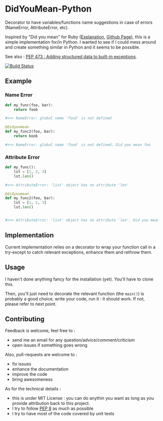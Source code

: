 DidYouMean-Python
=================

Decorator to have variables/functions name suggestions in case of errors (NameError, AttributeError, etc).

Inspired by "Did you mean" for Ruby ([Explanation](http://www.yukinishijima.net/2014/10/21/did-you-mean-experience-in-ruby.html), [Github Page](https://github.com/yuki24/did_you_mean)), this is a simple implementation for/in Python. I wanted to see if I could mess around and create something similar in Python and it seems to be possible.


See also : [PEP 473 :  Adding structured data to built-in exceptions](http://legacy.python.org/dev/peps/pep-0473/).


[![Build Status](https://travis-ci.org/SylvainDe/DidYouMean-Python.svg)](https://travis-ci.org/SylvainDe/DidYouMean-Python)

Example
-------

### Name Error

```python
def my_func(foo, bar):
    return foob

#>>> NameError: global name 'food' is not defined

@didyoumean
def my_func2(foo, bar):
    return boob

#>>> NameError: global name 'food' is not defined. Did you mean foo
```

### Attribute Error

```python
def my_func():
    lst = [1, 2, 3]
    lst.len()

#>>> AttributeError: 'list' object has no attribute 'len'

@didyoumean
def my_func2(foo, bar):
    lst = [1, 2, 3]
    lst.len()


#>>> AttributeError: 'list' object has no attribute 'len'. Did you mean len(list)
```


Implementation
--------------

Current implementation relies on a decorator to wrap your function call in a try-except to catch relevant exceptions, enhance them and rethrow them.


Usage
-----

I haven't done anything fancy for the installation (yet). You'll have to clone this.

Then, you'll just need to decorate the relevant function (the `main()`) is probably a good choice, write your code, run it : it should work. If not, please refer to next point.


Contributing
------------

Feedback is welcome, feel free to :
 * send me an email for any question/advice/comment/criticism
 * open issues if something goes wrong

Also, pull-requests are welcome to :
 * fix issues
 * enhance the documentation
 * improve the code
 * bring awesomeness

As for the technical details :

 * this is under MIT License : you can do anythin you want as long as you provide attribution back to this project.
 * I try to follow [PEP 8](http://legacy.python.org/dev/peps/pep-0008/) as much as possible
 * I try to have most of the code covered by unit tests
